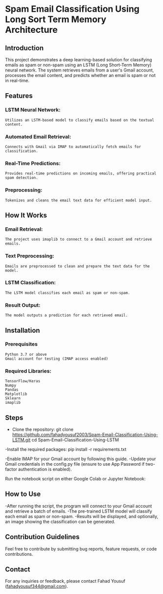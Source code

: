 # Spam Email Classification Using Long Sort Term Memory Architecture

## Introduction
This project demonstrates a deep learning-based solution for classifying emails as spam or non-spam using an LSTM (Long Short-Term Memory) neural network. The system retrieves emails from a user's Gmail account, processes the email content, and predicts whether an email is spam or not in real-time.
## Features
### LSTM Neural Network: 
    Utilizes an LSTM-based model to classify emails based on the textual content.
### Automated Email Retrieval: 
    Connects with Gmail via IMAP to automatically fetch emails for classification.
### Real-Time Predictions: 
    Provides real-time predictions on incoming emails, offering practical spam detection.
### Preprocessing: 
    Tokenizes and cleans the email text data for efficient model input.

## How It Works
### Email Retrieval: 
    The project uses imaplib to connect to a Gmail account and retrieve emails.
### Text Preprocessing: 
    Emails are preprocessed to clean and prepare the text data for the model.
### LSTM Classification: 
    The LSTM model classifies each email as spam or non-spam.
### Result Output: 
    The model outputs a prediction for each retrieved email.
    
## Installation
### Prerequisites
    Python 3.7 or above
    Gmail account for testing (IMAP access enabled)
### Required Libraries:
    TensorFlow/Keras
    Numpy
    Pandas
    Matplotlib
    Sklearn
    imaplib
## Steps
- Clone the repository:
git clone https://github.com/fahadyousuf2003/Spam-Email-Classification-Using-LSTM.git
cd Spam-Email-Classification-Using-LSTM

-Install the required packages:
pip install -r requirements.txt

-Enable IMAP for your Gmail account by following this guide.
-Update your Gmail credentials in the config.py file (ensure to use App Password if two-factor authentication is enabled).

Run the notebook script on either Google Colab or Jupyter Notebook:

## How to Use
-After running the script, the program will connect to your Gmail account and retrieve a batch of emails.
-The pre-trained LSTM model will classify each email as spam or non-spam.
-Results will be displayed, and optionally, an image showing the classification can be generated.

## Contribution Guidelines
Feel free to contribute by submitting bug reports, feature requests, or code contributions.

## Contact
For any inquiries or feedback, please contact Fahad Yousuf (fahadyousuf344@gmail.com).
